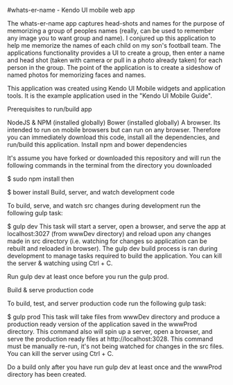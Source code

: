 #whats-er-name - Kendo UI mobile web app

The whats-er-name app captures head-shots and names for the purpose of memorizing a group of peoples names (really, can be used to remember any image you to want group and name). I conjured up this application to help me memorize the names of each child on my son's football team. The applications functionality provides a UI to create a group, then enter a name and head shot (taken with camera or pull in a photo already taken) for each person in the group. The point of the application is to create a sideshow of named photos for memorizing faces and names.

This application was created using Kendo UI Mobile widgets and application tools. It is the example application used in the "Kendo UI Mobile Guide".

Prerequisites to run/build app

NodeJS & NPM (installed globally)
Bower (installed globally)
A browser. Its intended to run on mobile browsers but can run on any browser. Therefore you can immediately download this code, install all the dependencies, and run/build this application.
Install npm and bower dependencies

It's assume you have forked or downloaded this repository and will run the following commands in the terminal from the directory you downloaded

$ sudo npm install
then

$ bower install
Build, server, and watch development code

To build, serve, and watch src changes during development run the following gulp task:

$ gulp dev
This task will start a server, open a browser, and serve the app at localhost:3027 (from wwwDev directory) and reload upon any changes made in src directory (i.e. watching for changes so application can be rebuilt and reloaded in browser). The gulp dev build process is ran during development to manage tasks required to build the application. You can kill the server & watching using Ctrl + C.

Run gulp dev at least once before you run the gulp prod.

Build & serve production code

To build, test, and server production code run the following gulp task:

$ gulp prod
This task will take files from wwwDev directory and produce a production ready version of the application saved in the wwwProd directory. This command also will spin up a server, open a browser, and serve the production ready files at http://localhost:3028. This command must be manually re-run, it's not being watched for changes in the src files. You can kill the server using Ctrl + C.

Do a build only after you have run gulp dev at least once and the wwwProd directory has been created.
